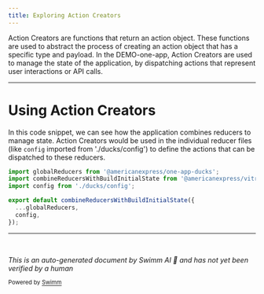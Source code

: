 ```yaml
---
title: Exploring Action Creators
---
```

Action Creators are functions that return an action object. These functions are used to abstract the process of creating an action object that has a specific type and payload. In the DEMO-one-app, Action Creators are used to manage the state of the application, by dispatching actions that represent user interactions or API calls.

<SwmSnippet path="/src/universal/reducers.js" line="17">

---

# Using Action Creators

In this code snippet, we can see how the application combines reducers to manage state. Action Creators would be used in the individual reducer files (like `config` imported from './ducks/config') to define the actions that can be dispatched to these reducers.

```javascript
import globalReducers from '@americanexpress/one-app-ducks';
import combineReducersWithBuildInitialState from '@americanexpress/vitruvius/immutable';
import config from './ducks/config';

export default combineReducersWithBuildInitialState({
  ...globalReducers,
  config,
});
```

---

</SwmSnippet>

&nbsp;

*This is an auto-generated document by Swimm AI 🌊 and has not yet been verified by a human*

<SwmMeta version="3.0.0" repo-id="Z2l0aHViJTNBJTNBREVNTy1vbmUtYXBwJTNBJTNBZ2lsYWRuYXZvdA==" repo-name="DEMO-one-app" doc-type="overview"><sup>Powered by [Swimm](/)</sup></SwmMeta>
